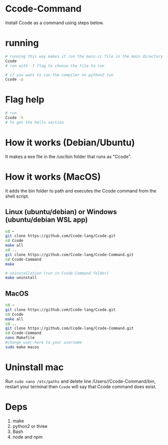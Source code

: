 # Ccode-Command
Install Ccode as a command using steps below.
# running
```bash
# running this way makes it run the main.cc file in the main directory
Ccode
# run with -f flag to choose the file to run

# if you want to run the compiler on python2 run
Ccode -p
```
# Flag help
```bash
# run
Ccode -h
# To get the hello section
```
# How it works (Debian/Ubuntu)
It makes a exe file in the /usr/bin folder that runs as "Ccode".
# How it works (MacOS)
It adds the bin folder to path and executes the Ccode command from the shell script.
## Linux (ubuntu/debian) or Windows (ubuntu/debian WSL app)
```bash
cd ~
git clone https://github.com/Ccode-lang/Ccode.git
cd Ccode
make all
cd ..
git clone https://github.com/Ccode-lang/Ccode-Command.git
cd Ccode-Command
make

# uninstallation (run in Ccode-Command folder)
make uninstall


```
## MacOS
```bash
cd ~
git clone https://github.com/Ccode-lang/Ccode.git
cd Ccode
make all
cd ..
git clone https://github.com/Ccode-lang/Ccode-Command.git
cd Ccode-Command
nano Makefile
#change user-here to your username
sudo make macos


```
# Uninstall mac
Run ```sudo nano /etc/paths``` and delete line /Users/<your username>/Ccode-Command/bin, 
restart your terminal then ```Ccode``` will say that Ccode command does exist.
# Deps
1. make
2. python2 or three
3. Bash
4. node and npm
